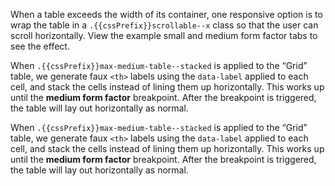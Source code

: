 When a table exceeds the width of its container, one responsive option is to wrap the table in a `.{{cssPrefix}}scrollable--x` class so that the user can scroll horizontally. View the example small and medium form factor tabs to see the effect.

When `.{{cssPrefix}}max-medium-table--stacked` is applied to the &ldquo;Grid&rdquo; table, we generate faux `<th>` labels using the `data-label` applied to each cell, and stack the cells instead of lining them up horizontally. This works up until the **medium form factor** breakpoint. After the breakpoint is triggered, the table will lay out horizontally as normal.

When `.{{cssPrefix}}max-medium-table--stacked` is applied to the &ldquo;Grid&rdquo; table, we generate faux `<th>` labels using the `data-label` applied to each cell, and stack the cells instead of lining them up horizontally. This works up until the **medium form factor** breakpoint. After the breakpoint is triggered, the table will lay out horizontally as normal.
